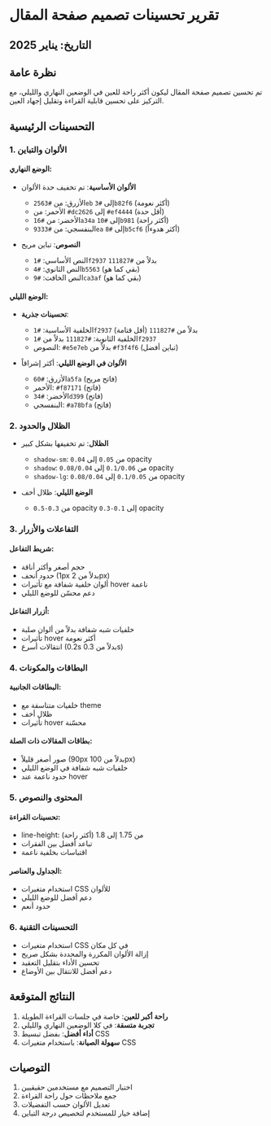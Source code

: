 # تقرير تحسينات تصميم صفحة المقال

## التاريخ: يناير 2025

## نظرة عامة
تم تحسين تصميم صفحة المقال ليكون أكثر راحة للعين في الوضعين النهاري والليلي، مع التركيز على تحسين قابلية القراءة وتقليل إجهاد العين.

## التحسينات الرئيسية

### 1. الألوان والتباين

#### الوضع النهاري:
- **الألوان الأساسية**: تم تخفيف حدة الألوان
  - الأزرق: من `#2563eb` إلى `#3b82f6` (أكثر نعومة)
  - الأحمر: من `#dc2626` إلى `#ef4444` (أقل حدة)
  - الأخضر: من `#16a34a` إلى `#10b981` (أكثر راحة)
  - البنفسجي: من `#9333ea` إلى `#8b5cf6` (أكثر هدوءاً)

- **النصوص**: تباين مريح
  - النص الأساسي: `#1f2937` بدلاً من `#111827`
  - النص الثانوي: `#4b5563` (بقي كما هو)
  - النص الخافت: `#9ca3af` (بقي كما هو)

#### الوضع الليلي:
- **تحسينات جذرية**:
  - الخلفية الأساسية: `#1f2937` بدلاً من `#111827` (أقل قتامة)
  - الخلفية الثانوية: `#111827` بدلاً من `#1f2937` 
  - النصوص: `#e5e7eb` بدلاً من `#f3f4f6` (تباين أفضل)

- **الألوان في الوضع الليلي**: أكثر إشراقاً
  - الأزرق: `#60a5fa` (فاتح مريح)
  - الأحمر: `#f87171` (فاتح)
  - الأخضر: `#34d399` (فاتح)
  - البنفسجي: `#a78bfa` (فاتح)

### 2. الظلال والحدود

- **الظلال**: تم تخفيفها بشكل كبير
  - `shadow-sm`: من `0.05` إلى `0.04` opacity
  - `shadow`: من `0.1/0.06` إلى `0.08/0.04` opacity
  - `shadow-lg`: من `0.1/0.05` إلى `0.08/0.04` opacity

- **الوضع الليلي**: ظلال أخف
  - من `0.3-0.5` opacity إلى `0.1-0.3` opacity

### 3. التفاعلات والأزرار

#### شريط التفاعل:
- حجم أصغر وأكثر أناقة
- حدود أنحف (1px بدلاً من 2px)
- ألوان خلفية شفافة مع تأثيرات hover ناعمة
- دعم محسّن للوضع الليلي

#### أزرار التفاعل:
- خلفيات شبه شفافة بدلاً من ألوان صلبة
- تأثيرات hover أكثر نعومة
- انتقالات أسرع (0.2s بدلاً من 0.3s)

### 4. البطاقات والمكونات

#### البطاقات الجانبية:
- خلفيات متناسقة مع theme
- ظلال أخف
- تأثيرات hover محسّنة

#### بطاقات المقالات ذات الصلة:
- صور أصغر قليلاً (90px بدلاً من 100px)
- خلفيات شبه شفافة في الوضع الليلي
- حدود ناعمة عند hover

### 5. المحتوى والنصوص

#### تحسينات القراءة:
- line-height: من 1.75 إلى 1.8 (أكثر راحة)
- تباعد أفضل بين الفقرات
- اقتباسات بخلفية ناعمة

#### الجداول والعناصر:
- استخدام متغيرات CSS للألوان
- دعم أفضل للوضع الليلي
- حدود أنعم

### 6. التحسينات التقنية

- استخدام متغيرات CSS في كل مكان
- إزالة الألوان المكررة والمحددة بشكل صريح
- تحسين الأداء بتقليل التعقيد
- دعم أفضل للانتقال بين الأوضاع

## النتائج المتوقعة

1. **راحة أكبر للعين**: خاصة في جلسات القراءة الطويلة
2. **تجربة متسقة**: في كلا الوضعين النهاري والليلي
3. **أداء أفضل**: بفضل تبسيط CSS
4. **سهولة الصيانة**: باستخدام متغيرات CSS

## التوصيات

1. اختبار التصميم مع مستخدمين حقيقيين
2. جمع ملاحظات حول راحة القراءة
3. تعديل الألوان حسب التفضيلات
4. إضافة خيار للمستخدم لتخصيص درجة التباين 